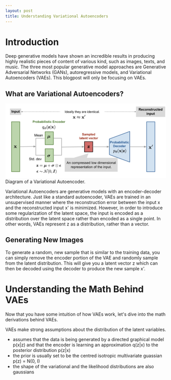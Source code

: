 ```yaml
---
layout: post
title: Understanding Variational Autoencoders
---
```


# Introduction
Deep generative models have shown an incredible results in 
producing highly realistic pieces of content of various kind, 
such as images, texts, and music. The three most popular
generative model approaches are Generative Adversarial Networks (GANs), autoregressive models, 
and Variational Autoencoders (VAEs). This blogpost will only be focusing on VAEs.

## What are Variational Autoencoders?
![VAE Diagram](../images/VAE.png)Diagram of a Variational Autoencoder.

Variational Autoencoders are generative models with an encoder-decoder architecture.
Just like a standard autoencoder, VAEs are trained in an unsupervised manner 
where the reconstruction error between the input x and the 
reconstructed input x' is minimized. However, in order to introduce some regularization of the latent space, 
the input is encoded as a distribution over the latent space rather than encoded as a single point. In other words, 
VAEs represent z as a distribution, rather than a vector.

## Generating New Images
To generate a random, new sample that is similar to the training data, you can simply remove the encoder
portion of the VAE and randomly sample from the latent distribution. 
This will give you a latent vector z which can then be decoded using the decoder to 
produce the new sample x'.

# Understanding the Math Behind VAEs
Now that you have some intuition of how VAEs work, let's dive into the
math derivations behind VAEs.


VAEs make strong assumptions about the distribution of the latent variables.

* assumes that the data is being generated by a directed graphical model p(x|z)
and that the encoder is learning an approximation q(z|x) to the posterior distribution p(z|x)
* the prior is usually set to be the centred isotropic multivariate guassian p(z) = N(0, I)
* the shape of the variational and the likelihood distributions are also gaussians